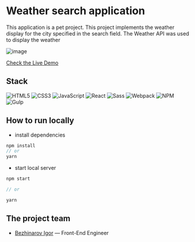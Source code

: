 # Weather search application
This application is a pet project. This project implements the weather display for the city specified in the search field. The Weather API was used to display the weather

![image](https://github.com/theibd56/weatherSearchApp/assets/84173880/e5becc1d-1075-4726-b60e-ee39da138c10)

[Check the Live Demo](https://theibd56.github.io/weatherSearchApp/)

## Stack
![HTML5](https://img.shields.io/badge/html5-%23E34F26.svg?style=for-the-badge&logo=html5&logoColor=white)
![CSS3](https://img.shields.io/badge/css3-%231572B6.svg?style=for-the-badge&logo=css3&logoColor=white)
![JavaScript](https://img.shields.io/badge/JavaScript-323330?style=for-the-badge&logo=javascript&logoColor=F7DF1E)
![React](https://img.shields.io/badge/react-%2320232a.svg?style=for-the-badge&logo=react&logoColor=%2361DAFB)
![Sass](https://img.shields.io/badge/Sass-CC6699?style=for-the-badge&logo=sass&logoColor=white)
![Webpack](https://img.shields.io/badge/Webpack-8DD6F9?style=for-the-badge&logo=Webpack&logoColor=white)
![NPM](https://img.shields.io/badge/npm-CB3837?style=for-the-badge&logo=npm&logoColor=white)
![Gulp](https://img.shields.io/badge/Gulp-CF4647?style=for-the-badge&logo=gulp&logoColor=white)

## How to run locally

* install dependencies
```js
npm install
// or
yarn
```
* start local server
```js
npm start 

// or

yarn 
```

## The project team
- [Bezhinarov Igor](https://t.me/theibd56) — Front-End Engineer
